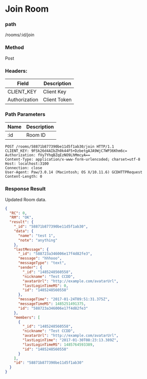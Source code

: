 # Join Room
### path
/rooms/:id/join

### Method
Post

### Headers:

| Field         | Description  |
| ------------- | ------------ |
| CLIENT_KEY    | Client Key   |
| Authorization | Client Token |

### Path Parameters

| Name        | Description |
| ----------- | ----------- |
| :id         | Room ID     |


```
POST /rooms/58871b877390be11d5f1ab30/join HTTP/1.1
CLIENT_KEY: 9FSk26d4AIbZh0k44F5+DzbetgAJA9WjC7WP36Khm6c=
Authorization: fVy7YhqBZqEzNO9LhMmcyA==
Content-Type: application/x-www-form-urlencoded; charset=utf-8
Host: localhost:3100
Connection: close
User-Agent: Paw/3.0.14 (Macintosh; OS X/10.11.6) GCDHTTPRequest
Content-Length: 0
```

### Response Result
Updated Room data.

```json
{
  "RC": 0,
  "RM": "OK",
  "result": {
    "_id": "58871b877390be11d5f1ab30",
    "data": {
      "name": "test 1",
      "note": "anything"
    },
    "lastMessage": {
      "_id": "588723a346006e17f4d82fe3",
      "message": "hhhooo",
      "messageType": "text",
      "sender": {
        "_id": "1485248560558",
        "nickname": "Test CCDD",
        "avatarUrl": "http://example.com/avatarUrl",
        "lastLoginTimeMS": 0,
        "id": "1485248560558"
      },
      "messageTime": "2017-01-24T09:51:31.375Z",
      "messageTimeMS": 1485251491375,
      "id": "588723a346006e17f4d82fe3"
    },
    "members": [
      {
        "_id": "1485248560558",
        "nickname": "Test CCDD",
        "avatarUrl": "http://example.com/avatarUrl",
        "lastLoginTime": "2017-01-30T08:23:13.389Z",
        "lastLoginTimeMS": 1485764593389,
        "id": "1485248560558"
      }
    ],
    "id": "58871b877390be11d5f1ab30"
  }
}
```